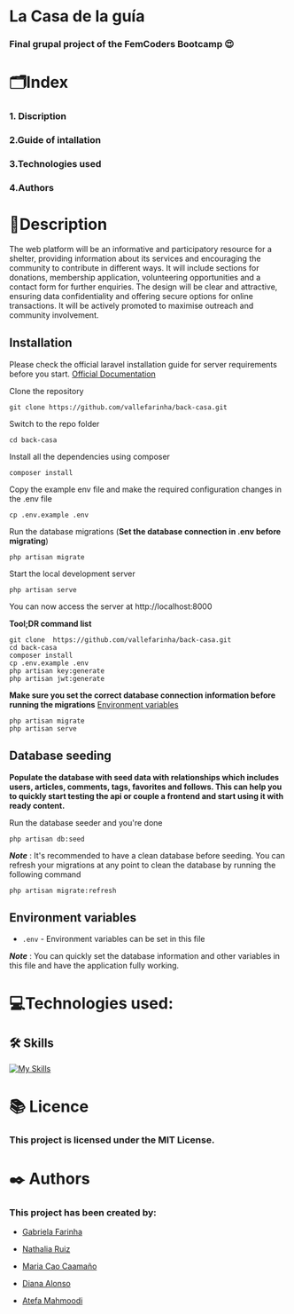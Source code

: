 # La Casa de la guía

### Final grupal project of the FemCoders Bootcamp 😍

# 🗂️Index

### 1. Discription

### 2.Guide of intallation

### 3.Technologies used

### 4.Authors

# 📝Description

The web platform will be an informative and participatory resource for a shelter, providing information about its services and encouraging the community to contribute in different ways. It will include sections for donations, membership application, volunteering opportunities and a contact form for further enquiries. The design will be clear and attractive, ensuring data confidentiality and offering secure options for online transactions. It will be actively promoted to maximise outreach and community involvement.

## Installation

Please check the official laravel installation guide for server requirements before you start. [Official Documentation](https://laravel.com/docs/5.4/installation#installation)

Clone the repository

    git clone https://github.com/vallefarinha/back-casa.git

Switch to the repo folder

    cd back-casa

Install all the dependencies using composer

    composer install

Copy the example env file and make the required configuration changes in the .env file

    cp .env.example .env

Run the database migrations (**Set the database connection in .env before migrating**)

    php artisan migrate

Start the local development server

    php artisan serve

You can now access the server at http://localhost:8000

**Tool;DR command list**

    git clone  https://github.com/vallefarinha/back-casa.git
    cd back-casa
    composer install
    cp .env.example .env
    php artisan key:generate
    php artisan jwt:generate

**Make sure you set the correct database connection information before running the migrations** [Environment variables](#environment-variables)

    php artisan migrate
    php artisan serve

## Database seeding

**Populate the database with seed data with relationships which includes users, articles, comments, tags, favorites and follows. This can help you to quickly start testing the api or couple a frontend and start using it with ready content.**

Run the database seeder and you're done

    php artisan db:seed

**_Note_** : It's recommended to have a clean database before seeding. You can refresh your migrations at any point to clean the database by running the following command

    php artisan migrate:refresh

## Environment variables

-   `.env` - Environment variables can be set in this file

**_Note_** : You can quickly set the database information and other variables in this file and have the application fully working.

# 💻Technologies used:

## 🛠️ Skills

[![My Skills](https://skillicons.dev/icons?i=html,js,tailwind,git,github,figma,php,laravel,mysql)](https://skillicons.dev)

# 📚 Licence

### This project is licensed under the MIT License.

# ✒️ Authors

### This project has been created by:

-   [Gabriela Farinha](https://github.com/vallefarinha)

-   [Nathalia Ruiz](https://github.com/NathaRuiz)

-   [Maria Cao Caamaño](https://github.com/maicaocaa)

-   [Diana Alonso](https://github.com/dialomt)

-   [Atefa Mahmoodi](https://github.com/Atefa1234)
